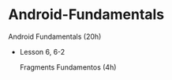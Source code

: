 # Android-Fundamentals
Android Fundamentals (20h)
     
 - Lesson 6, 6-2
   
   Fragments Fundamentos (4h)
 
